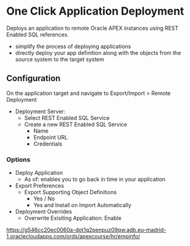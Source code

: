 # One Click Application Deployment

Deploys an application to remote Oracle APEX instances using REST Enabled SQL references.

- simplify the process of deploying applications
- directly deploy your app definition along with the objects from the source system to the target system

## Configuration

On the application target and navigate to Export/Import > Remote Deployment

- Deployment Server:
  - Select REST Enabled SQL Service
  - Create a new REST Enabled SQL Service
    - Name
    - Endpoint URL
    - Credentials

### Options

- Deploy Application
  - As of: enables you to go back in time in your application
- Export Preferences
  - Export Supporting Object Definitions
    - Yes / No
    - Yes and Install on Import Automatically
- Deployment Overrides
  - Overwrite Exisiting Application: Enable

https://g546cc20ec0060a-dot1q2penpuz09qw.adb.eu-madrid-1.oraclecloudapps.com/ords/apexcourse/hr/empinfo/
